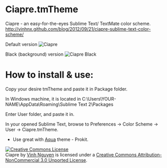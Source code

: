 Ciapre.tmTheme
==============

Ciapre - an easy-for-the-eyes Sublime Text/ TextMate color scheme.
http://vinhnx.github.com/blog/2012/09/21/ciapre-sublime-text-color-scheme/

Default version
![Ciapre](https://dl.dropbox.com/u/11357190/Shared%20Images/Ciapre%20ST%20theme%20preview%205%20-sd.PNG)

Black (background) version
![Ciapre Black](https://dl.dropbox.com/u/11357190/Shared%20Images/awesome%20ciapre%20black%20-%20sd.png)

# How to install & use:
Copy your desire tmTheme and paste it in Package folder.

In Windows machine, it is located in C:\Users\YOUR-NAME\AppData\Roaming\Sublime Text 2\Packages

Enter User folder, and paste it in.

In your opened Sublime Text, browse to Preferences -> Color Scheme -> User -> Ciapre.tmTheme.

* Use great with [Aqua](https://github.com/cafarm/aqua-theme) theme - Prokit.
                    
<a rel="license" href="http://creativecommons.org/licenses/by-nc/3.0/deed.en_US"><img alt="Creative Commons License" style="border-width:0" src="http://i.creativecommons.org/l/by-nc/3.0/80x15.png" /></a><br /><span xmlns:dct="http://purl.org/dc/terms/" href="http://purl.org/dc/dcmitype/Text" property="dct:title" rel="dct:type">Ciapre</span> by <a xmlns:cc="http://creativecommons.org/ns#" href="https://vinhnx.github.com" property="cc:attributionName" rel="cc:attributionURL">Vinh Nguyen</a> is licensed under a <a rel="license" href="http://creativecommons.org/licenses/by-nc/3.0/deed.en_US">Creative Commons Attribution-NonCommercial 3.0 Unported License</a>.
